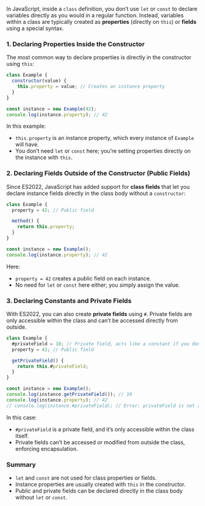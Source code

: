 In JavaScript, inside a `class` definition, you don’t use `let` or `const` to declare variables directly as you would in a regular function. Instead, variables within a class are typically created as **properties** (directly on `this`) or **fields** using a special syntax.

### 1. Declaring Properties Inside the Constructor
The most common way to declare properties is directly in the constructor using `this`:

```javascript
class Example {
  constructor(value) {
    this.property = value; // Creates an instance property
  }
}

const instance = new Example(42);
console.log(instance.property); // 42
```

In this example:
- `this.property` is an instance property, which every instance of `Example` will have.
- You don’t need `let` or `const` here; you’re setting properties directly on the instance with `this`.

### 2. Declaring Fields Outside of the Constructor (Public Fields)

Since ES2022, JavaScript has added support for **class fields** that let you declare instance fields directly in the class body without a `constructor`:

```javascript
class Example {
  property = 42; // Public field

  method() {
    return this.property;
  }
}

const instance = new Example();
console.log(instance.property); // 42
```

Here:
- `property = 42` creates a public field on each instance.
- No need for `let` or `const` here either; you simply assign the value.

### 3. Declaring Constants and Private Fields

With ES2022, you can also create **private fields** using `#`. Private fields are only accessible within the class and can’t be accessed directly from outside.

```javascript
class Example {
  #privateField = 10; // Private field, acts like a constant if you don’t change it
  property = 42; // Public field

  getPrivateField() {
    return this.#privateField;
  }
}

const instance = new Example();
console.log(instance.getPrivateField()); // 10
console.log(instance.property); // 42
// console.log(instance.#privateField); // Error: privateField is not accessible outside the class
```

In this case:
- `#privateField` is a private field, and it’s only accessible within the class itself.
- Private fields can’t be accessed or modified from outside the class, enforcing encapsulation.

### Summary
- `let` and `const` are not used for class properties or fields.
- Instance properties are usually created with `this` in the constructor.
- Public and private fields can be declared directly in the class body without `let` or `const`.
